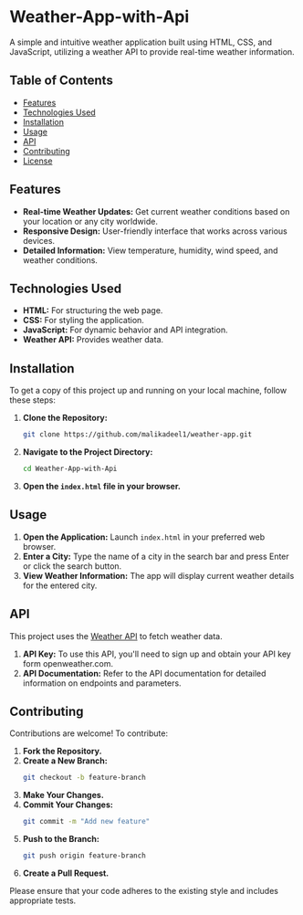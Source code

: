 # Weather-App-with-Api

A simple and intuitive weather application built using HTML, CSS, and JavaScript, utilizing a weather API to provide real-time weather information.

## Table of Contents

- [Features](#features)
- [Technologies Used](#technologies-used)
- [Installation](#installation)
- [Usage](#usage)
- [API](#api)
- [Contributing](#contributing)
- [License](#license)

## Features

- **Real-time Weather Updates:** Get current weather conditions based on your location or any city worldwide.
- **Responsive Design:** User-friendly interface that works across various devices.
- **Detailed Information:** View temperature, humidity, wind speed, and weather conditions.

## Technologies Used

- **HTML:** For structuring the web page.
- **CSS:** For styling the application.
- **JavaScript:** For dynamic behavior and API integration.
- **Weather API:** Provides weather data.

## Installation

To get a copy of this project up and running on your local machine, follow these steps:

1. **Clone the Repository:**
   ```bash
   git clone https://github.com/malikadeel1/weather-app.git
   ```

2. **Navigate to the Project Directory:**
   ```bash
   cd Weather-App-with-Api
   ```

3. **Open the `index.html` file in your browser.**

## Usage

1. **Open the Application:** Launch `index.html` in your preferred web browser.
2. **Enter a City:** Type the name of a city in the search bar and press Enter or click the search button.
3. **View Weather Information:** The app will display current weather details for the entered city.

## API

This project uses the [Weather API](https://www.openweather.com/) to fetch weather data.

1. **API Key:** To use this API, you'll need to sign up and obtain your API key form openweather.com.
2. **API Documentation:** Refer to the API documentation for detailed information on endpoints and parameters.

## Contributing

Contributions are welcome! To contribute:

1. **Fork the Repository.**
2. **Create a New Branch:**
   ```bash
   git checkout -b feature-branch
   ```
3. **Make Your Changes.**
4. **Commit Your Changes:**
   ```bash
   git commit -m "Add new feature"
   ```
5. **Push to the Branch:**
   ```bash
   git push origin feature-branch
   ```
6. **Create a Pull Request.**

Please ensure that your code adheres to the existing style and includes appropriate tests.

